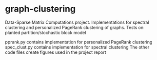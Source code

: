 # graph-clustering

Data-Sparse Matrix Computations project. Implementations for spectral clustering and personalized PageRank clustering of graphs. Tests on planted partition/stochastic block model

pprank.py contains implementation for personalized PageRank clustering
spec_clust.py contains implementation for spectral clustering
The other code files create figures used in the project report